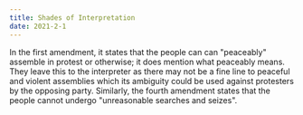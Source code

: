 ```yaml
---
title: Shades of Interpretation
date: 2021-2-1
---
```


In the first amendment, it states that the people can can "peaceably" assemble in protest or otherwise; it does mention what peaceably means. They leave this to the interpreter as there may not be a fine line to peaceful and violent assemblies which its ambiguity could be used against protesters by the opposing party. Similarly, the fourth amendment states that the people cannot undergo "unreasonable searches and seizes". 